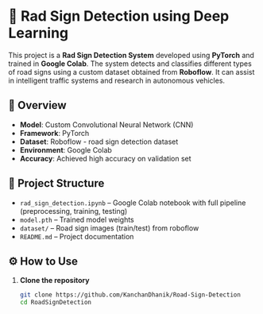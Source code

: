 # 🚦 Rad Sign Detection using Deep Learning

This project is a **Rad Sign Detection System** developed using **PyTorch** and trained in **Google Colab**. The system detects and classifies different types of road signs using a custom dataset obtained from **Roboflow**. It can assist in intelligent traffic systems and research in autonomous vehicles.

## 📌 Overview

- **Model**: Custom Convolutional Neural Network (CNN)
- **Framework**: PyTorch
- **Dataset**: Roboflow - road sign detection dataset
- **Environment**: Google Colab
- **Accuracy**: Achieved high accuracy on validation set

## 📁 Project Structure

- `rad_sign_detection.ipynb` – Google Colab notebook with full pipeline (preprocessing, training, testing)
- `model.pth` – Trained model weights
- `dataset/` – Road sign images (train/test) from roboflow
- `README.md` – Project documentation

## ⚙️ How to Use

1. **Clone the repository**  
   ```bash
   git clone https://github.com/KanchanDhanik/Road-Sign-Detection
   cd RoadSignDetection
